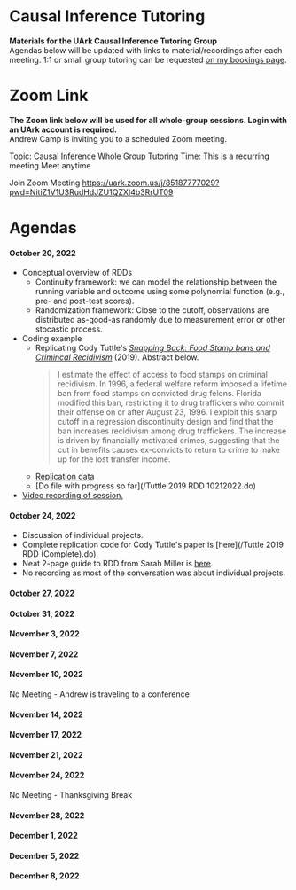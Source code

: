 # Causal Inference Tutoring
**Materials for the UArk Causal Inference Tutoring Group**  
Agendas below will be updated with links to material/recordings after each meeting.
1:1 or small group tutoring can be requested [on my bookings page](https://outlook.office.com/bookwithme/user/a77fe9a57c1b42a6910c3a03e4bd11e7@uark.edu?anonymous&ep=plink).

# Zoom Link
**The Zoom link below will be used for all whole-group sessions. Login with an UArk account is required.**  
  Andrew Camp is inviting you to a scheduled Zoom meeting.

  Topic: Causal Inference Whole Group Tutoring
  Time: This is a recurring meeting Meet anytime

  Join Zoom Meeting
  https://uark.zoom.us/j/85187777029?pwd=NitiZ1V1U3RudHdJZU1QZXI4b3RrUT09


# Agendas
#### October 20, 2022
- Conceptual overview of RDDs
  - Continuity framework: we can model the relationship between the running variable and outcome using some polynomial function (e.g., pre- and post-test scores).
  - Randomization framework: Close to the cutoff, observations are distributed as-good-as randomly due to measurement error or other stocastic process.
- Coding example
  - Replicating Cody Tuttle's [*Snapping Back: Food Stamp bans and Crimincal Recidivism*](https://www.aeaweb.org/articles?id=10.1257/pol.20170490) (2019). Abstract below.  
    > I estimate the effect of access to food stamps on criminal recidivism. In 1996, a federal welfare reform imposed a lifetime ban from food stamps on convicted drug felons. Florida modified this ban, restricting it to drug traffickers who commit their offense on or after August 23, 1996. I exploit this sharp cutoff in a regression discontinuity design and find that the ban increases recidivism among drug traffickers. The increase is driven by financially motivated crimes, suggesting that the cut in benefits causes ex-convicts to return to crime to make up for the lost transfer income.
  - [Replication data](/florida_offenders.dta)
  - [Do file with progress so far](/Tuttle 2019 RDD 10212022.do)
- [Video recording of session.](https://video.uark.edu/media/Causal%20Inference%20Whole%20Group%20Tutoring/1_gk4lfc7j)
  
#### October 24, 2022
- Discussion of individual projects.
- Complete replication code for Cody Tuttle's paper is [here](/Tuttle 2019 RDD (Complete).do).
- Neat 2-page guide to RDD from Sarah Miller is [here](/Miller_Guide_To_RDD.pdf).
- No recording as most of the conversation was about individual projects.

#### October 27, 2022
#### October 31, 2022
#### November 3, 2022
#### November 7, 2022
#### November 10, 2022
No Meeting - Andrew is traveling to a conference  

#### November 14, 2022
#### November 17, 2022
#### November 21, 2022
#### November 24, 2022
No Meeting - Thanksgiving Break  

#### November 28, 2022
#### December 1, 2022
#### December 5, 2022
#### December 8, 2022
